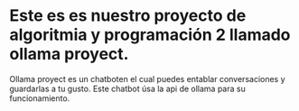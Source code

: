 # Este es es nuestro proyecto de algoritmia y programación 2 llamado ollama proyect.
Ollama proyect es un chatboten el cual puedes entablar conversaciones y guardarlas a tu gusto.
Este chatbot úsa la api de ollama para su funcionamiento.